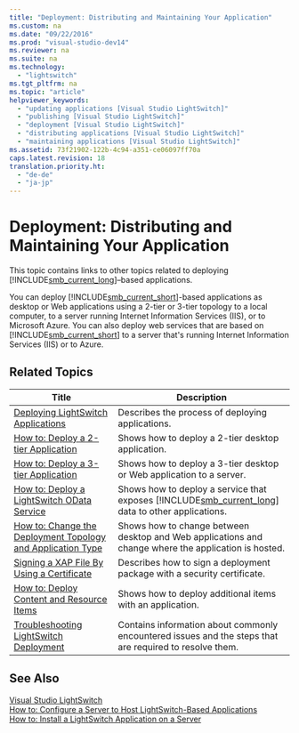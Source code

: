 ```yaml
---
title: "Deployment: Distributing and Maintaining Your Application"
ms.custom: na
ms.date: "09/22/2016"
ms.prod: "visual-studio-dev14"
ms.reviewer: na
ms.suite: na
ms.technology: 
  - "lightswitch"
ms.tgt_pltfrm: na
ms.topic: "article"
helpviewer_keywords: 
  - "updating applications [Visual Studio LightSwitch]"
  - "publishing [Visual Studio LightSwitch]"
  - "deployment [Visual Studio LightSwitch]"
  - "distributing applications [Visual Studio LightSwitch]"
  - "maintaining applications [Visual Studio LightSwitch]"
ms.assetid: 73f21902-122b-4c94-a351-ce06097ff70a
caps.latest.revision: 18
translation.priority.ht: 
  - "de-de"
  - "ja-jp"
---
```

# Deployment: Distributing and Maintaining Your Application
This topic contains links to other topics related to deploying [!INCLUDE[smb_current_long](../vs140/includes/smb_current_long_md.md)]–based applications.  
  
 You can deploy [!INCLUDE[smb_current_short](../vs140/includes/smb_current_short_md.md)]-based applications as desktop or Web applications using a 2-tier or 3-tier topology to a local computer, to a server running Internet Information Services (IIS), or to Microsoft Azure. You can also deploy web services that are based on [!INCLUDE[smb_current_short](../vs140/includes/smb_current_short_md.md)] to a server that's running Internet Information Services (IIS) or to Azure.  
  
## Related Topics  
  
|Title|Description|  
|-----------|-----------------|  
|[Deploying LightSwitch Applications](../vs140/deploying-lightswitch-applications.md)|Describes the process of deploying applications.|  
|[How to: Deploy a 2-tier Application](../vs140/how-to--deploy-a-two-tier-lightswitch-application.md)|Shows how to deploy a 2-tier desktop application.|  
|[How to: Deploy a 3-tier Application](../vs140/how-to--deploy-a-three-tier-lightswitch-application.md)|Shows how to deploy a 3-tier desktop or Web application to a server.|  
|[How to: Deploy a LightSwitch OData Service](../vs140/how-to--deploy-a-lightswitch-odata-service.md)|Shows how to deploy a service that exposes [!INCLUDE[smb_current_long](../vs140/includes/smb_current_long_md.md)] data to other applications.|  
|[How to: Change the Deployment Topology and Application Type](../vs140/how-to--change-the-type-of-a-lightswitch-application.md)|Shows how to change between desktop and Web applications and change where the application is hosted.|  
|[Signing a XAP File By Using a Certificate](../vs140/signing-a-xap-file-for-a-lightswitch-application.md)|Describes how to sign a deployment package with a security certificate.|  
|[How to: Deploy Content and Resource Items](../vs140/how-to--deploy-content-and-resource-items.md)|Shows how to deploy additional items with an application.|  
|[Troubleshooting LightSwitch Deployment](../vs140/troubleshooting-lightswitch-deployment.md)|Contains information about commonly encountered issues and the steps that are required to resolve them.|  
  
## See Also  
 [Visual Studio LightSwitch](../vs140/visual-studio-lightswitch.md)   
 [How to: Configure a Server to Host LightSwitch-Based Applications](../vs140/how-to--configure-a-server-to-host-lightswitch-applications.md)   
 [How to: Install a LightSwitch Application on a Server](../vs140/how-to--install-a-lightswitch-application-on-a-server.md)